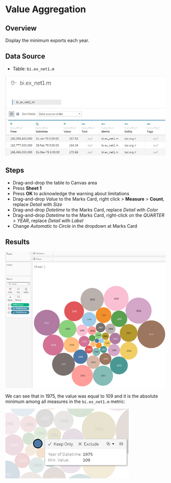 # Value Aggregation

## Overview

Display the minimum exports each year.

## Data Source

* Table: `bi.ex_net1.m`

![](../images/bi.ex_net1.m.png)

## Steps

- Drag-and-drop the table to Canvas area
- Press **Sheet 1**
- Press **OK** to acknowledge the warning about limitations
- Drag-and-drop _Value_ to the Marks Card, right click > **Measure** > **Count**, replace _Detail_ with _Size_
- Drag-and-drop _Datetime_ to the Marks Card, replace _Detail_ with _Color_
- Drag-and-drop _Datetime_ to the Marks Card, right-click on the _QUARTER > YEAR_, replace _Detail_ with _Label_
- Change _Automatic_ to _Circle_ in the dropdown at Marks Card

## Results

![](../images/min_aggr.png)

We can see that in 1975, the value was equal to 109 and it is the absolute minimum among all measures in the `bi.ex_net1.m` metric:

![](../images/min_val.png)
 
